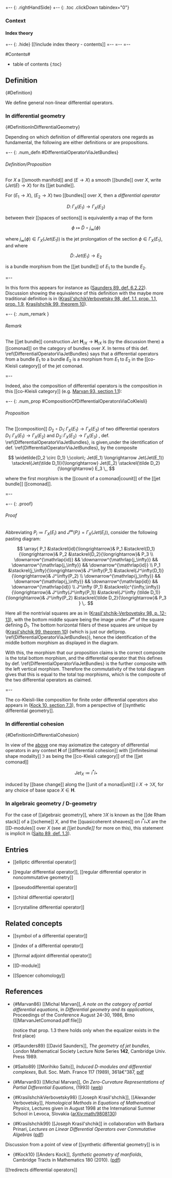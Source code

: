 
+-- {: .rightHandSide}
+-- {: .toc .clickDown tabindex="0"}
### Context
#### Index theory
+-- {: .hide}
[[!include index theory - contents]]
=--
=--
=--

#Contents#
* table of contents
{:toc}

## Definition
 {#Definition}

We define general non-linear differential operators.

### In differential geometry
 {#DefinitionInDifferentialGeometry}

Depending on which definition of differential operators one regards as fundamental, the following are either definitions or are propositions.

+-- {: .num_defn #DifferentialOperatorViaJetBundles}
###### Definition/Proposition

For $X$ a [[smooth manifold]] and $(E\to X)$ a smooth [[bundle]] over $X$, write $(Jet(E)\to X)$ for its [[jet bundle]].

For $(E_1 \to X)$, $(E_2 \to X)$
two [[bundles]] over $X$, then a _differential operator_ 

$$
  D \colon \Gamma_X(E_1) \to \Gamma_X(E_2)
$$ 

between their [[spaces of sections]] is equivalently a map of the form

$$
  \phi \mapsto \tilde D \circ j_\infty(\phi)
$$

where $j_\infty(\phi) \in \Gamma_X(Jet(E_1))$ is the jet prolongation of the section $\phi \in \Gamma_X(E_1)$, and where

$$
  \tilde D \colon Jet(E_1) \to E_2
$$

is a bundle morphism from the [[jet bundle]] of $E_1$ to the bundle $E_2$.

=--

In this form this appears for instance as ([Saunders 89, def. 6.2.22](#Saunders89)).  Discussion showing the equivalence of this definition with the maybe more traditional definition is in ([Krasil'shchikVerbovetsky 98, def. 1.1, prop. 1.1, prop. 1.9](#KrasilshchikVerbovetsky98), [Krasilshchik 99, theorem 10](#Krasilshchik99)).

+-- {: .num_remark }
###### Remark

The [[jet bundle]] construction $Jet \colon \mathbf{H}_{/X} \to \mathbf{H}_{/X}$ is (by the discussion there) a [[comonad]] on the category of bundles over $X$. In terms of this def. \ref{DifferentialOperatorViaJetBundles} says that a differential operators from a bundle $E_1$ to a bundle $E_2$ is a morphism from $E_1$ to $E_2$ in the [[co-Kleisli category]] of the jet comonad.

=--

Indeed, also the composition of differential operators is the composition in this [[co-Kleisli category]] (e.g. [Marvan 93, section 1.1](#Marvan93)):

+-- {: .num_prop #CompositionOfDifferentialOperatorsViaCoKleisli}
###### Proposition

The [[composition]] $D_2 \circ D_1 \colon \Gamma_X(E_1) \to \Gamma_X(E_3)$ of two differential operators $D_1 \colon \Gamma_X(E_1) \to \Gamma_X(E_2)$ and $D_2 \colon \Gamma_X(E_2)\to \Gamma_X(E_3)$ , def. \ref{DifferentialOperatorViaJetBundles}, is given,under the identification of def. \ref{DifferentialOperatorViaJetBundles}, by the composite

$$
  \widetilde{D_2 \circ D_1}
  \;\colon\;
  Jet(E_1)
  \longrightarrow
  Jet(Jet(E_1))
  \stackrel{Jet(\tilde D_1)}{\longrightarrow}
  Jet(E_2)
  \stackrel{\tilde D_2}{\longrightarrow}
  E_3
  \,,
$$

where the first morphism is the [[counit of a comonad|counit]] of the [[jet bundle]] [[comonad]].

=--

+-- {: .proof}
###### Proof

Abbreviating $P_i \coloneqq \Gamma_X(E_i)$ and $J^\infty(P_i) = \Gamma_X(Jet(E_i))$, consider the following pasting diagram:


$$
  \array{
    P_1 &\stackrel{id}{\longrightarrow}& P_1 &\stackrel{D_1}{\longrightarrow}& P_2 &\stackrel{D_2}{\longrightarrow}& P_3
    \\
    \downarrow^{\mathrlap{id}} 
      && 
    \downarrow^{\mathrlap{j_\infty}} 
      && 
    \downarrow^{\mathrlap{j_\infty}} 
      && 
    \downarrow^{\mathrlap{id}}
    \\
    P_1 
     &\stackrel{j_\infty}{\longrightarrow}& 
    J^\infty(P_1)
    &\stackrel{J^\infty(D_1)}{\longrightarrow}&
    J^\infty(P_2)
    \\
    \downarrow^{\mathrlap{j_\infty}} 
      && 
    \downarrow^{\mathrlap{j_\infty}}
      &&
    \downarrow^{\mathrlap{id}}
      &&
    \downarrow^{\mathrlap{id}}
    \\
    J^\infty (P_1) 
      &\stackrel{c^{\infty,\infty}}{\longrightarrow}& 
    J^\infty(J^\infty(P_1))
     &\stackrel{J^\infty (\tilde D_1)}{\longrightarrow}&
    J^\infty(P_2)
     &\stackrel{\tilde D_2}{\longrightarrow}&
    P_3
  }
  \,.
$$

Here all the nontrivial squares are as in ([Krasil'shchik-Verbovetsky 98, p. 12-13](#KrasilshchikVerbovetsky98)), with the bottom middle square being the image under $J^\infty$ of the square defining $\tilde D_1$. The bottom horizontal fillers of these squares are unique by ([Krasil'shchik 99, theorem 10](#Krasilshchik99)) (which is just our def/prop. \ref{DifferentialOperatorViaJetBundles}), hence the identification of the middle bottom morphism as displayed in the diagram.

With this, the morphism that our proposition claims is the correct composite is the total bottom morphism, and the differential operator that this defines by def. \ref{DifferentialOperatorViaJetBundles} is the further composite with the left vertical morphism. Therefore the commutativity of the total diagram gives that this is equal to the total top morphisms, which is the composite of the two differential operators as claimed.

=--

The co-Kleisli-like composition for finite order differential operators also appears in ([Kock 10, section 7.3](#Kock10)), from a perspective of [[synthetic differential geometry]].

### In differential cohesion
 {#DefinitionInDifferentialCohesion}

In view of the [above](#DefinitionInDifferentialGeometry) one may axiomatize the category of differential operators in any context $\mathbf{H}$ of [[differential cohesion]] with [[infinitesimal shape modality]] $\Im$ as being the [[co-Kleisli category]] of the [[jet comonad]] 

$$
  Jet_X \coloneqq i^\ast i_\ast
$$

induced by [[base change]] along the [[unit of a monad|unit]] $i \colon X \to \Im X$, for any choice of base space $X \in \mathbf{H}$.

### In algebraic geometry / D-geometry

For the case of [[algebraic geometry]], where $\Im X$ is known as the [[de Rham stack]] of a [[scheme]] $X$, and the [[quasicoherent sheaves]] on $i^\ast i_\ast X$ are the [[D-modules]] over $X$ (see at _[[jet bundle]]_ for more on this), this statement is implicit in ([Saito 89, def. 1.3](#Saito89)).



## Entries

* [[elliptic differential operator]]

* [[regular differential operator]], [[regular differential operator in noncommutative geometry]]

* [[pseudodifferential operator]]

* [[chiral differential operator]]

* [[crystalline differential operator]]


## Related concepts

* [[symbol of a differential operator]]

* [[index of a differential operator]]

* [[formal adjoint differential operator]]

* [[D-module]]

* [[Spencer cohomology]]

## References

* {#Marvan86} [[Michal Marvan]], _A note on the category of partial differential equations_, in _Differential geometry and its applications_, Proceedings of the Conference August 24-30, 1986, Brno ([[MarvanJetComonad.pdf:file]])

  (notice that prop. 1.3 there holds only when the equalizer exists in the first place)

* {#Saunders89} [[David Saunders]], _The geometry of jet bundles_, London Mathematical Society Lecture Note Series __142__, Cambridge Univ. Press 1989.

* {#Saito89} [[Morihiko Saito]], _Induced D-modules and differential complexes_, Bull. Soc. Math. France 117 (1989), 361â€“387, [pdf](http://smf4.emath.fr/Publications/Bulletin/117/pdf/smf_bull_117_361-387.pdf)

* {#Marvan93} [[Michal Marvan]], _On Zero-Curvature Representations of Partial Differential Equations_,  (1993) ([web](http://citeseerx.ist.psu.edu/viewdoc/summary?doi=10.1.1.45.5631))


* {#KrasilshchikVerbovetsky98} [[Joseph Krasil'shchik]], [[Alexander Verbovetsky]], _Homological Methods in Equations of Mathematical Physics_,  Lectures given in August 1998 at the International Summer School in Levoca, Slovakia ([arXiv:math/9808130](http://arxiv.org/abs/math/9808130))

* {#Krasilshchik99} [[Joseph Krasil'shchik]] in collaboration with Barbara Prinari, _Lectures on Linear Differential Operators over Commutative Algebras_ ([pdf](http://diffiety.ac.ru/preprint/99/01_99.pdf))

Discussion from a point of view of [[synthetic differential geometry]] is in 

* {#Kock10} [[Anders Kock]], _Synthetic geometry of manfiolds_, Cambridge Tracts in Mathematics 180 (2010). ([pdf](http://home.imf.au.dk/kock/SGM-final.pdf))

[[!redirects differential operators]]